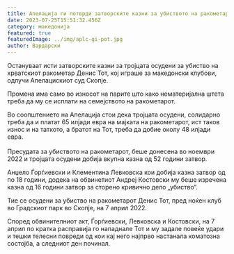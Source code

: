 ```yaml
---
title: Апелација ги потврди затворските казни за убиството на ракометарот Тот
date: 2023-07-25T15:51:32.456Z
category: македонија
featured: true
featuredImage: ../img/aplc-gi-pot.jpg
author: Вардарски
---
```

<!--StartFragment-->

Остануваат исти затворските казни за тројцата осудени за убиство на хрватскиот ракометар Денис Тот, кој играше за македонски клубови, одлучи Апелацискиот суд Скопје.

Промена има само во износот на парите што како нематеријална штета треба да му се исплати на семејството на ракометарот.

Во соопштението на Апелација стои дека тројцата осудени, солидарно треба да и платат 65 илјади евра на мајката на ракометарот, ист таков износ и на таткото, а братот на Тот, треба да добие околу 48 илјади евра.\
\
Пресудата за убиството на ракометарот, беше донесена во ноември 2022 и тројцата осудени добија вкупна казна од 52 години затвор.

Анџело Ѓорѓиевски и Клементина Левковска кои добија казна затвор од по 18 години, додека на обвинетиот Андреј Костовски му беше изречена казна од 16 години затвор за сторено кривично дело „убиство“.

<!--EndFragment--><!--StartFragment-->

Тие се осудени за убиство на ракометарот Денис Тот, пред ноќен клуб во Градскиот парк во Скопје, на 7 април 2022.

Според обвинителниот акт, Ѓорѓиевски, Левковска и Костовски, на 7 април по кратка расправија го нападнале Тот и му задале повеќе удари и тешки телесни повреди од кои кај него најпрво настанала коматозна состојба, а следниот ден починал.

<!--EndFragment-->